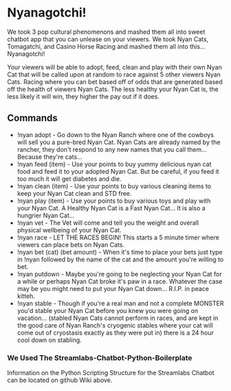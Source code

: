 # Nyanagotchi!

We took 3 pop cultural phenomenons and mashed them all into sweet chatbot app that you can unlease on your viewers. We took Nyan Cats, Tomagatchi, and Casino Horse Racing and mashed them all into this... Nyanagotchi!

Your viewers will be able to adopt, feed, clean and play with their own Nyan Cat that will be called upon at random to race against 5 other viewers Nyan Cats. Racing where you can bet based off of odds that are generated based off the health of viewers Nyan Cats. The less healthy your Nyan Cat is, the less likely it will win, they higher the pay out if it does.

## Commands

- !nyan adopt - Go down to the Nyan Ranch where one of the cowboys will sell you a pure-bred Nyan Cat. Nyan Cats are already named by the rancher, they don't respond to any new names that you call them... Because they're cats...
- !nyan feed (item) - Use your points to buy yummy delicious nyan cat food and feed it to your adopted Nyan Cat. But be careful, if you feed it too much it will get diabetes and die.
- !nyan clean (item) - Use your points to buy various cleaning items to keep your Nyan Cat clean and STD free.
- !nyan play (item) - Use your points to buy various toys and play with your Nyan Cat. A Healthy Nyan Cat is a Fast Nyan Cat... It is also a hungrier Nyan Cat...
- !nyan vet - The Vet will come and tell you the weight and overall physical wellbeing of your Nyan Cat. 
- !nyan race - LET THE RACES BEGIN! This starts a 5 minute timer where viewers can place bets on Nyan Cats.
- !nyan bet (cat) (bet amount) - When it's time to place your bets just type in !nyan followed by the name of the cat and the amount you're willing to bet. 
- !nyan putdown - Maybe you're going to be neglecting your Nyan Cat for a while or perhaps Nyan Cat broke it's paw in a race. Whatever the case may be you might need to put your Nyan Cat down... R.I.P. in peace kitteh.
- !nyan stable - Though if you're a real man and not a complete MONSTER you'd stable your Nyan Cat before you knew you were going on vacation... (stabled Nyan Cats cannot perform in races, and are kept in the good care of Nyan Ranch's cryogenic stables where your cat will come out of cryostasis exactly as they were put in) there is a 24 hour cool down on stabling.




### We Used The Streamlabs-Chatbot-Python-Boilerplate

Information on the Python Scripting Structure for the Streamlabs Chatbot can be located on github Wiki above.